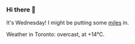 ### Hi there :wave:

It's Wednesday! I might be putting some [miles](https://www.strava.com/athletes/889963) in.

Weather in Toronto: overcast, at +14°C.
